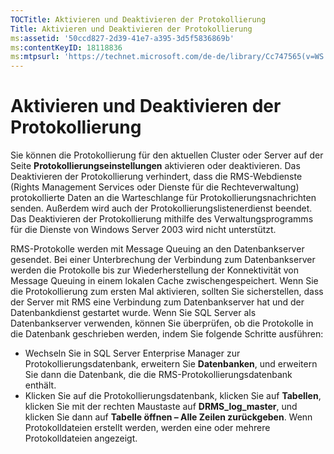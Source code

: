 ```yaml
---
TOCTitle: Aktivieren und Deaktivieren der Protokollierung
Title: Aktivieren und Deaktivieren der Protokollierung
ms:assetid: '50ccd827-2d39-41e7-a395-3d5f5836869b'
ms:contentKeyID: 18118836
ms:mtpsurl: 'https://technet.microsoft.com/de-de/library/Cc747565(v=WS.10)'
---
```


Aktivieren und Deaktivieren der Protokollierung
===============================================

Sie können die Protokollierung für den aktuellen Cluster oder Server auf der Seite **Protokollierungseinstellungen** aktivieren oder deaktivieren. Das Deaktivieren der Protokollierung verhindert, dass die RMS-Webdienste (Rights Management Services oder Dienste für die Rechteverwaltung) protokollierte Daten an die Warteschlange für Protokollierungsnachrichten senden. Außerdem wird auch der Protokollierungslistenerdienst beendet. Das Deaktivieren der Protokollierung mithilfe des Verwaltungsprogramms für die Dienste von Windows Server 2003 wird nicht unterstützt.

RMS-Protokolle werden mit Message Queuing an den Datenbankserver gesendet. Bei einer Unterbrechung der Verbindung zum Datenbankserver werden die Protokolle bis zur Wiederherstellung der Konnektivität von Message Queuing in einem lokalen Cache zwischengespeichert. Wenn Sie die Protokollierung zum ersten Mal aktivieren, sollten Sie sicherstellen, dass der Server mit RMS eine Verbindung zum Datenbankserver hat und der Datenbankdienst gestartet wurde. Wenn Sie SQL Server als Datenbankserver verwenden, können Sie überprüfen, ob die Protokolle in die Datenbank geschrieben werden, indem Sie folgende Schritte ausführen:

-   Wechseln Sie in SQL Server Enterprise Manager zur Protokollierungsdatenbank, erweitern Sie **Datenbanken**, und erweitern Sie dann die Datenbank, die die RMS-Protokollierungsdatenbank enthält.
-   Klicken Sie auf die Protokollierungsdatenbank, klicken Sie auf **Tabellen**, klicken Sie mit der rechten Maustaste auf **DRMS\_log\_master**, und klicken Sie dann auf **Tabelle öffnen – Alle Zeilen zurückgeben**. Wenn Protokolldateien erstellt werden, werden eine oder mehrere Protokolldateien angezeigt.